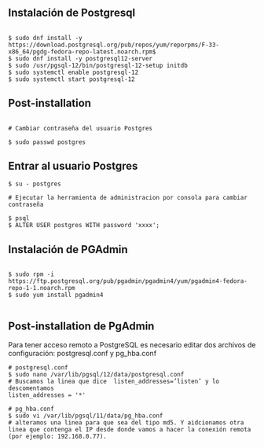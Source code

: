 
## Instalación de Postgresql

```

$ sudo dnf install -y https://download.postgresql.org/pub/repos/yum/reporpms/F-33-x86_64/pgdg-fedora-repo-latest.noarch.rpm$ 
$ sudo dnf install -y postgresql12-server
$ sudo /usr/pgsql-12/bin/postgresql-12-setup initdb
$ sudo systemctl enable postgresql-12
$ sudo systemctl start postgresql-12

```

## Post-installation

```

# Cambiar contraseña del usuario Postgres

$ sudo passwd postgres

```

## Entrar al usuario Postgres

```
$ su - postgres

# Ejecutar la herramienta de administracion por consola para cambiar contraseña

$ psql
$ ALTER USER postgres WITH password 'xxxx';

```


## Instalación de PGAdmin

```

$ sudo rpm -i https://ftp.postgresql.org/pub/pgadmin/pgadmin4/yum/pgadmin4-fedora-repo-1-1.noarch.rpm
$ sudo yum install pgadmin4


```

## Post-installation de PgAdmin

Para tener acceso remoto a PostgreSQL es necesario editar dos archivos de configuración: postgresql.conf y pg_hba.conf

```
# postgresql.conf
$ sudo nano /var/lib/pgsql/12/data/postgresql.conf
# Buscamos la linea que dice  listen_addresses=’listen’ y lo descomentamos
listen_addresses = '*'

# pg_hba.conf
$ sudo vi /var/lib/pgsql/11/data/pg_hba.conf
# alteramos una linea para que sea del tipo md5. Y aidcionamos otra linea que contenga el IP desde donde vamos a hacer la conexión remota (por ejemplo: 192.168.0.77).


```
